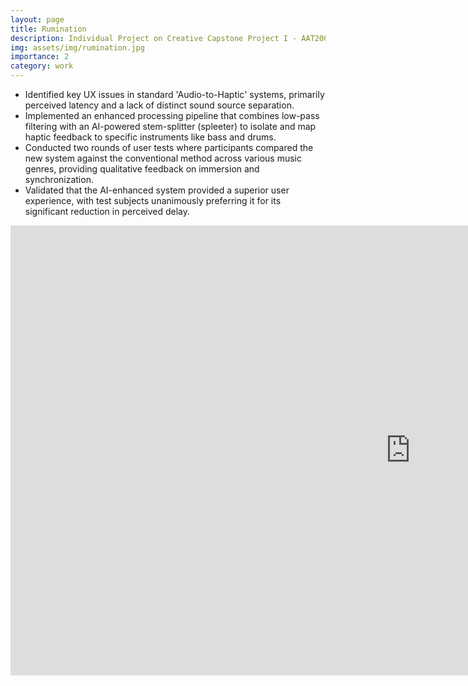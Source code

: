 ```yaml
---
layout: page
title: Rumination
description: Individual Project on Creative Capstone Project I - AAT2005
img: assets/img/rumination.jpg
importance: 2
category: work
---
```


- Identified key UX issues in standard 'Audio-to-Haptic' systems, primarily perceived latency and a lack of distinct sound source separation.
- Implemented an enhanced processing pipeline that combines low-pass filtering with an AI-powered stem-splitter (spleeter) to isolate and map haptic feedback to specific instruments like bass and drums.
- Conducted two rounds of user tests where participants compared the new system against the conventional method across various music genres, providing qualitative feedback on immersion and synchronization.
- Validated that the AI-enhanced system provided a superior user experience, with test subjects unanimously preferring it for its significant reduction in perceived delay.

<iframe width="1280" height="720" src="https://www.youtube.com/embed/RP8RmnAGdfc?si=CtwR8TnthyX6nDZ8" title="YouTube video player" frameborder="0" allow="accelerometer; autoplay; clipboard-write; encrypted-media; gyroscope; picture-in-picture; web-share" referrerpolicy="strict-origin-when-cross-origin" allowfullscreen></iframe>
